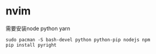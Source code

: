# nvim
需要安装node python yarn
```shell
sudo pacman -S bash-devel python python-pip nodejs npm
pip install pyright
```

